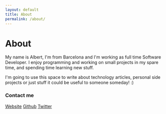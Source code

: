 ```yaml
---
layout: default
title: About
permalink: /about/
---
```


About
=====

My name is Albert, I'm from Barcelona and I'm working as full time Software Developer. I enjoy programming and working on small projects in my spare time, and spending time learning new stuff.

I'm going to use this space to write about technology articles, personal side projects or just stuff it could be useful to someone someday! :) 

### Contact me

[Website](https://www.blancocuaresma.com/a)
[Github](https://github.com/albrtbc)
[Twitter](http://twitter.com/albrt_bc)
